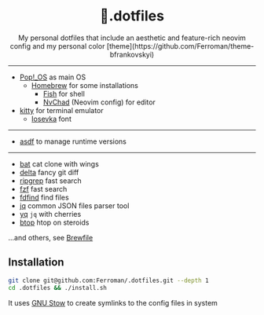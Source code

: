 <div align="center">
<h1>🔸.dotfiles</h1>
My personal dotfiles that include an aesthetic and feature-rich neovim config and my personal color [theme](https://github.com/Ferroman/theme-bfrankovskyi)
</div>

---
- [Pop!_OS](https://pop.system76.com/) as main OS
    - [Homebrew](https://brew.sh) for some installations
        - [Fish](https://fishshell.com/) for shell
        - [NvChad](https://nvchad.com/) (Neovim config) for editor
- [kitty](https://sw.kovidgoyal.net/kitty/) for terminal emulator
    - [Iosevka](https://github.com/be5invis/Iosevka) font

---
- [asdf](https://asdf-vm.com) to manage runtime versions

---
- [bat](https://github.com/sharkdp/bat) cat clone with wings
- [delta](https://github.com/dandavison/delta) fancy git diff
- [ripgrep](https://github.com/BurntSushi/ripgrep) fast search
- [fzf](https://github.com/junegunn/fzf) fast search
- [fdfind](https://github.com/sharkdp/fd) find files
- [jq](https://stedolan.github.io/jq/) common JSON files parser tool
- [yq](https://github.com/mikefarah/yq) `jq` with cherries
- [btop](https://github.com/aristocratos/btop) htop on steroids

...and others, see [Brewfile](./Brewfile)

## Installation

```bash
git clone git@github.com:Ferroman/.dotfiles.git --depth 1
cd .dotfiles && ./install.sh
```

It uses [GNU Stow](https://www.gnu.org/software/stow/) to create symlinks to the config files in system
